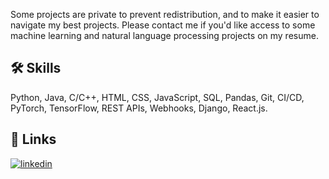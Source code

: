 Some projects are private to prevent redistribution, and to make it easier to navigate my best projects. Please contact me if you'd like access to some machine learning and natural language processing projects on my resume.

## 🛠 Skills
Python, Java, C/C++, HTML, CSS, JavaScript, SQL, Pandas, Git, CI/CD, PyTorch, TensorFlow, REST APIs, Webhooks, Django, React.js.


## 🔗 Links

[![linkedin](https://img.shields.io/badge/linkedin-0A66C2?style=for-the-badge&logo=linkedin&logoColor=white)](https://www.linkedin.com/in/kushagrasrivastava0107/)
